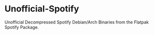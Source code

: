 # Unofficial-Spotify
Unofficial Decompressed Spotify Debian/Arch Binaries from the Flatpak Spotify Package.
